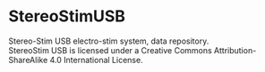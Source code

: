 StereoStimUSB
============

Stereo-Stim USB electro-stim system, data repository.  
StereoStim USB is licensed under a Creative Commons Attribution-ShareAlike 4.0 International License.
